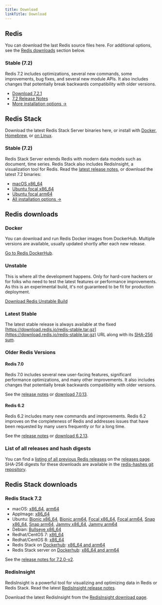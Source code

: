 ```yaml
---
title: Download
linkTitle: Download
---
```

<div class="download-cards">
<div id="download-redis">

## Redis

You can download the last Redis source files here. For additional options, see the [Redis downloads](#redis-downloads) section below.

### Stable (7.2)

Redis 7.2 includes optimizations, several new commands, some improvements, bug fixes, and several new module APIs. It also includes changes that potentially break backwards compatibility with older versions.

* [Download 7.2.1](https://github.com/redis/redis/archive/7.2.1.tar.gz)
* [7.2 Release Notes](https://raw.githubusercontent.com/redis/redis/7.2/00-RELEASENOTES)
* [More installation options ->](#redis-downloads)

</div>

<div id="download-redis-stack">

## Redis Stack

Download the latest Redis Stack Server binaries here, or install with [Docker](/docs/getting-started/install-stack/docker/), [Homebrew](/docs/stack/get-started/install/mac-os), or [on Linux](/docs/stack/get-started/install/linux).

### Stable (7.2)

Redis Stack Server extends Redis with modern data models such as document, time series. Redis Stack also includes RedisInsight, a visualization tool for Redis. Read the [latest release notes](https://github.com/redis-stack/redis-stack/releases/tag/v7.2.0-v2), or download the latest 7.2 binaries:

* [macOS x86_64](https://packages.redis.io/redis-stack/redis-stack-server-7.2.0-v2.catalina.x86_64.zip)
* [Ubuntu focal x86_64](https://packages.redis.io/redis-stack/redis-stack-server-7.2.0-v2.focal.x86_64.tar.gz)
* [Ubuntu focal arm64](https://packages.redis.io/redis-stack/redis-stack-server-7.2.0-v2.focal.arm64.tar.gz)
* [All installation options ->](#redis-stack-downloads)
</div>
</div>

<div id="download-details">

## Redis downloads

### Docker

You can download and run Redis Docker images from DockerHub. Multiple versions are available, usually updated shortly after each new release.

[Go to Redis DockerHub](https://hub.docker.com/_/redis).

### Unstable

This is where all the development happens. Only for hard-core hackers or for folks who need to test the latest features or performance improvements. As this is an experimental build, it's not guaranteed to be fit for production deployment.

[Download Redis Unstable Build](https://github.com/redis/redis/archive/unstable.tar.gz)

### Latest Stable

The latest stable release is always available at the fixed [https://download.redis.io/redis-stable.tar.gz](https://download.redis.io/redis-stable.tar.gz) URL along with its [SHA-256 sum](https://download.redis.io/redis-stable.tar.gz.SHA256SUM).

### Older Redis Versions

#### Redis 7.0

Redis 7.0 includes several new user-facing features, significant performance optimizations, and many other improvements. It also includes changes that potentially break backwards compatibility with older versions.

See the [release notes](https://raw.githubusercontent.com/redis/redis/7.0/00-RELEASENOTES) or [download 7.0.13](https://download.redis.io/releases/redis-7.0.13.tar.gz).

#### Redis 6.2

Redis 6.2 includes many new commands and improvements. Redis 6.2 improves on the completeness of Redis and addresses issues that have been requested by many users frequently or for a long time.

See the [release notes](https://raw.githubusercontent.com/redis/redis/6.2/00-RELEASENOTES) or [download 6.2.13](https://download.redis.io/releases/redis-6.2.13.tar.gz).


### List of all releases and hash digests

You can find a [listing of all previous Redis releases](https://download.redis.io/releases/) on the [releases page](https://download.redis.io/releases/). SHA-256 digests for these downloads are available in the [redis-hashes git repository](https://github.com/redis/redis-hashes/).

## Redis Stack downloads

### Redis Stack 7.2

* macOS: [x86_64](https://packages.redis.io/redis-stack/redis-stack-server-7.2.0-v2.catalina.x86_64.zip), [arm64](https://packages.redis.io/redis-stack/redis-stack-server-7.2.0-v2.monterey.arm64.zip)
* AppImage: [x86_64](https://packages.redis.io/redis-stack/redis-stack-server-7.2.0-v2-x86_64.AppImage)
* Ubuntu: [Bionic x86_64](https://packages.redis.io/redis-stack/redis-stack-server-7.2.0-v2.bionic.x86_64.tar.gz), [Bionic arm64](https://packages.redis.io/redis-stack/redis-stack-server-7.2.0-v2.bionic.arm64.tar.gz), [Focal x86_64](https://packages.redis.io/redis-stack/redis-stack-server-7.2.0-v2.focal.x86_64.tar.gz), [Focal arm64](https://packages.redis.io/redis-stack/redis-stack-server-7.2.0-v2.focal.arm64.tar.gz), [Snap x86_64](https://packages.redis.io/redis-stack/redis-stack-server-7.2.0-v2.x86_64.snap), [Snap arm64](https://packages.redis.io/redis-stack/redis-stack-server-7.2.0-v2.arm64.snap), [Jammy x86_64](https://packages.redis.io/redis-stack/redis-stack-server-7.2.0-v2.jammy.x86_64.tar.gz), [Jammy arm64](https://packages.redis.io/redis-stack/redis-stack-server-7.2.0-v2.jammy.arm64.tar.gz)
* Debian: [Bullseye x86_64](https://packages.redis.io/redis-stack/redis-stack-server-7.2.0-v2.bullseye.x86_64.tar.gz)
* Redhat/CentOS 7: [x86_64](https://packages.redis.io/redis-stack/redis-stack-server-7.2.0-v2.rhel7.x86_64.tar.gz)
* Redhat/CentOS 8: [x86_64](https://packages.redis.io/redis-stack/redis-stack-server-7.2.0-v2.rhel8.x86_64.tar.gz)
* Redis Stack on [Dockerhub](https://hub.docker.com/u/redis): [x86_64 and arm64](https://hub.docker.com/r/redis/redis-stack)
* Redis Stack server on [Dockerhub](https://hub.docker.com/u/redis): [x86_64 and arm64](https://hub.docker.com/r/redis/redis-stack-server)

See the [release notes for 7.2.0-v2](https://github.com/redis-stack/redis-stack/releases/tag/v7.2.0-v2).

### RedisInsight

RedisInsight is a powerful tool for visualizing and optimizing data in Redis or Redis Stack. Read the latest [RedisInsight release notes](https://github.com/RedisInsight/RedisInsight/releases).

Download the latest RedisInsight from the [RedisInsight download page](https://redis.com/redis-enterprise/redis-insight/).

</div>
